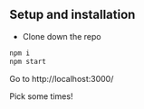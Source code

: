 ## Setup and installation

- Clone down the repo
```bash
npm i
npm start
```
Go to http://localhost:3000/ 

Pick some times!
